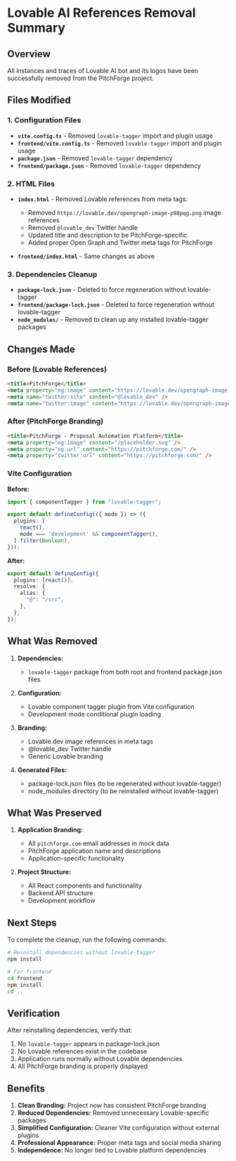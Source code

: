 # Lovable AI References Removal Summary

## Overview
All instances and traces of Lovable AI bot and its logos have been successfully removed from the PitchForge project.

## Files Modified

### 1. Configuration Files
- **`vite.config.ts`** - Removed `lovable-tagger` import and plugin usage
- **`frontend/vite.config.ts`** - Removed `lovable-tagger` import and plugin usage
- **`package.json`** - Removed `lovable-tagger` dependency
- **`frontend/package.json`** - Removed `lovable-tagger` dependency

### 2. HTML Files
- **`index.html`** - Removed Lovable references from meta tags:
  - Removed `https://lovable.dev/opengraph-image-p98pqg.png` image references
  - Removed `@lovable_dev` Twitter handle
  - Updated title and description to be PitchForge-specific
  - Added proper Open Graph and Twitter meta tags for PitchForge

- **`frontend/index.html`** - Same changes as above

### 3. Dependencies Cleanup
- **`package-lock.json`** - Deleted to force regeneration without lovable-tagger
- **`frontend/package-lock.json`** - Deleted to force regeneration without lovable-tagger
- **`node_modules/`** - Removed to clean up any installed lovable-tagger packages

## Changes Made

### Before (Lovable References)
```html
<title>PitchForge</title>
<meta property="og:image" content="https://lovable.dev/opengraph-image-p98pqg.png" />
<meta name="twitter:site" content="@lovable_dev" />
<meta name="twitter:image" content="https://lovable.dev/opengraph-image-p98pqg.png" />
```

### After (PitchForge Branding)
```html
<title>PitchForge - Proposal Automation Platform</title>
<meta property="og:image" content="/placeholder.svg" />
<meta property="og:url" content="https://pitchforge.com/" />
<meta property="twitter:url" content="https://pitchforge.com/" />
```

### Vite Configuration
**Before:**
```typescript
import { componentTagger } from "lovable-tagger";

export default defineConfig(({ mode }) => ({
  plugins: [
    react(),
    mode === 'development' && componentTagger(),
  ].filter(Boolean),
}));
```

**After:**
```typescript
export default defineConfig({
  plugins: [react()],
  resolve: {
    alias: {
      "@": "/src",
    },
  },
});
```

## What Was Removed

1. **Dependencies:**
   - `lovable-tagger` package from both root and frontend package.json files

2. **Configuration:**
   - Lovable component tagger plugin from Vite configuration
   - Development mode conditional plugin loading

3. **Branding:**
   - Lovable.dev image references in meta tags
   - @lovable_dev Twitter handle
   - Generic Lovable branding

4. **Generated Files:**
   - package-lock.json files (to be regenerated without lovable-tagger)
   - node_modules directory (to be reinstalled without lovable-tagger)

## What Was Preserved

1. **Application Branding:**
   - All `pitchforge.com` email addresses in mock data
   - PitchForge application name and descriptions
   - Application-specific functionality

2. **Project Structure:**
   - All React components and functionality
   - Backend API structure
   - Development workflow

## Next Steps

To complete the cleanup, run the following commands:

```bash
# Reinstall dependencies without lovable-tagger
npm install

# For frontend
cd frontend
npm install
cd ..
```

## Verification

After reinstalling dependencies, verify that:
1. No `lovable-tagger` appears in package-lock.json
2. No Lovable references exist in the codebase
3. Application runs normally without Lovable dependencies
4. All PitchForge branding is properly displayed

## Benefits

1. **Clean Branding:** Project now has consistent PitchForge branding
2. **Reduced Dependencies:** Removed unnecessary Lovable-specific packages
3. **Simplified Configuration:** Cleaner Vite configuration without external plugins
4. **Professional Appearance:** Proper meta tags and social media sharing
5. **Independence:** No longer tied to Lovable platform dependencies 